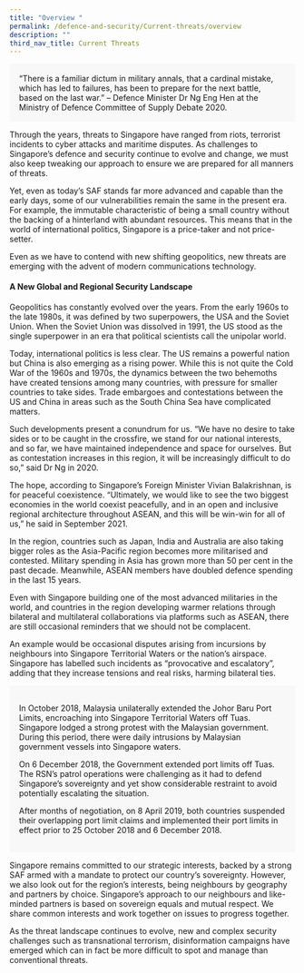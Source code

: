 ```yaml
---
title: "Overview "
permalink: /defence-and-security/Current-threats/overview
description: ""
third_nav_title: Current Threats
---
```


<div style="border:0px solid #0505f8;background-color:#f8f8f8;padding:1.2em;">“There is a familiar dictum in military annals, that a cardinal mistake, which has led to failures, has been to prepare for the next battle, based on the last war.” – Defence Minister Dr Ng Eng Hen at the Ministry of Defence Committee of Supply Debate 2020.</div>

Through the years, threats to Singapore have ranged from riots, terrorist incidents to cyber attacks and maritime disputes. As challenges to Singapore’s defence and security continue to evolve and change, we must also keep tweaking our approach to ensure we are prepared for all manners of threats. 

Yet, even as today’s SAF stands far more advanced and capable than the early days, some of our vulnerabilities remain the same in the present era. For example, the immutable characteristic of being a small country without the backing of a hinterland with abundant resources. This means that in the world of international politics, Singapore is a price-taker and not price-setter.

Even as we have to contend with new shifting geopolitics, new threats are emerging with the advent of modern communications technology.

#### A New Global and Regional Security Landscape

Geopolitics has constantly evolved over the years. From the early 1960s to the late 1980s, it was defined by two superpowers, the USA and the Soviet Union. When the Soviet Union was dissolved in 1991, the US stood as the single superpower in an era that political scientists call the unipolar world.

Today, international politics is less clear. The US remains a powerful nation but China is also emerging as a rising power. While this is not quite the Cold War of the 1960s and 1970s, the dynamics between the two behemoths have created tensions among many countries, with pressure for smaller countries to take sides. Trade embargoes and contestations between the US and China in areas such as the South China Sea have complicated matters.

Such developments present a conundrum for us. “We have no desire to take sides or to be caught in the crossfire, we stand for our national interests, and so far, we have maintained independence and space for ourselves. But as contestation increases in this region, it will be increasingly difficult to do so,” said Dr Ng in 2020.

The hope, according to Singapore’s Foreign Minister Vivian Balakrishnan, is for peaceful coexistence. “Ultimately, we would like to see the two biggest economies in the world coexist peacefully, and in an open and inclusive regional architecture throughout ASEAN, and this will be win-win for all of us,” he said in September 2021.

In the region, countries such as Japan, India and Australia are also taking bigger roles as the Asia-Pacific region becomes more militarised and contested. Military spending in Asia has grown more than 50 per cent in the past decade. Meanwhile, ASEAN members have doubled defence spending in the last 15 years.

Even with Singapore building one of the most advanced militaries in the world, and countries in the region developing warmer relations through bilateral and multilateral collaborations via platforms such as ASEAN, there are still occasional reminders that we should not be complacent. 

An example would be occasional disputes arising from incursions by neighbours into Singapore Territorial Waters or the nation’s airspace. Singapore has labelled such incidents as “provocative and escalatory”, adding that they increase tensions and real risks, harming bilateral ties. 

<div style="border:0px solid #0505f8;background-color:#f8f8f8;padding:1.2em;">
<p>In October 2018, Malaysia unilaterally extended the Johor Baru Port Limits, encroaching into Singapore Territorial Waters off Tuas. Singapore lodged a strong protest with the Malaysian government. During this period, there were daily intrusions by Malaysian government vessels into Singapore waters. </p>

<p>On 6 December 2018, the Government extended port limits off Tuas. The RSN’s patrol operations were challenging as it had to defend Singapore’s sovereignty and yet show considerable restraint to avoid potentially escalating the situation. </p>
	
<p>After months of negotiation, on 8 April 2019, both countries suspended their overlapping port limit claims and implemented their port limits in effect prior to 25 October 2018 and 6 December 2018. </p>
</div>

Singapore remains committed to our strategic interests, backed by a strong SAF armed with a mandate to protect our country’s sovereignty. However, we also look out for the region’s interests, being neighbours by geography and partners by choice. Singapore’s approach to our neighbours and like-minded partners is based on sovereign equals and mutual respect. We share common interests and work together on issues to progress together. 

As the threat landscape continues to evolve, new and complex security challenges such as transnational terrorism, disinformation campaigns have emerged which can in fact be more difficult to spot and manage than conventional threats.